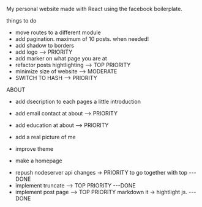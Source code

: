 My personal website made with React using the facebook boilerplate.

things to do
  - move routes to a different module
  - add pagination. maximum of 10 posts. when needed!
  - add shadow to borders
  - add logo --> PRIORITY
  - add marker on what page you are at
  - refactor posts hightlighting --> TOP PRIORITY
  - minimize size of website --> MODERATE
  - SWITCH TO HASH --> PRIORITY

  ABOUT
  - add dsecription to each pages a little introduction
  - add email contact at about --> PRIORITY
  - add education at about --> PRIORITY
  - add a real picture of me

  - improve theme
  - make a homepage

  + repush nodeserver api changes -> PRIORITY to go together with top ---DONE
  + implement truncate --> TOP PRIORITY ---DONE
  + implement post page --> TOP PRIORITY  markdown it -> hightlight js. ---DONE